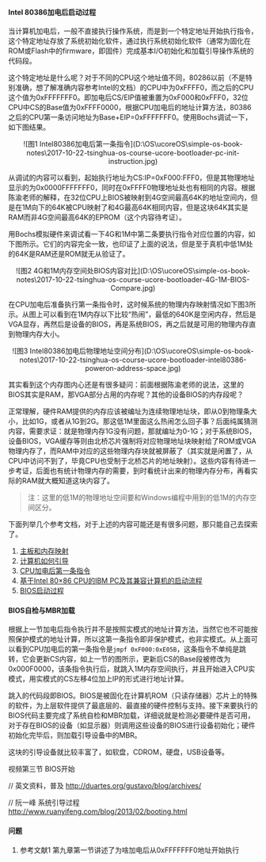 

#### Intel 80386加电后启动过程 ####

当计算机加电后，一般不直接执行操作系统，而是到一个特定地址开始执行指令，这个特定地址存放了系统初始化软件，通过执行系统初始化软件（通常为固化在ROM或Flash中的firmware，即固件）完成基本I/O初始化和加载引导操作系统的代码段。

这个特定地址是什么呢？对于不同的CPU这个地址值不同，80286以前（不是特别准确，想了解准确内容参考Intel的文档）的CPU中为0xFFFF0，而之后的CPU这个值为0xFFFFFFF0。即加电后CS/EIP值被重置为0xF000和0xFFF0，32位CPU中CS的Base值为0xFFFF0000，根据CPU加电后的地址计算方法，80386之后的CPU第一条访问地址为Base+EIP=0xFFFFFFF0。使用Bochs调试一下，如下图结果。

<div align="center">
![图1 Intel80386加电后第一条指令](D:\OS\ucoreOS\simple-os-book-notes\2017-10-22-tsinghua-os-course-ucore-bootloader-pc-init-instruction.jpg)
</div>

从调试的内容可以看到，起始执行地址为CS:IP=0xF000:FFF0，但是其物理地址显示的为0x0000FFFFFFF0，同时在0xFFFF0物理地址处也有相同的内容。根据陈渝老师的解释，在32位CPU上BIOS被映射到4G空间最高64K的地址空间内，但是在1M向下的64K被CPU映射了和4G最高64K相同内容，但是这块64K其实是RAM而非4G空间最高64K的EPROM（这个内容待考证）。

用Bochs模拟硬件来调试看一下4G和1M中第二条要执行指令对应位置的内容，如下图所示。它们的内容完全一致，也印证了上面的说法，但是至于真机中低1M处的64K是RAM还是ROM就无从验证了。

<div align="center">
![图2 4G和1M内存空间处BIOS内容对比](D:\OS\ucoreOS\simple-os-book-notes\2017-10-22-tsinghua-os-course-ucore-bootloader-4G-1M-BIOS-Compare.jpg)
</div>

在CPU加电后准备执行第一条指令时，这时候系统的物理内存映射情况如下图3所示。从图上可以看到在1M内存以下比较“热闹”，最低的640K是空闲内存，然后是VGA显存，再然后是设备的BIOS，再是系统BIOS，再之后就是可用的物理内存直到物理内存大小。

<div align="center">
![图3 Intel80386加电后物理地址空间分布](D:\OS\ucoreOS\simple-os-book-notes\2017-10-22-tsinghua-os-course-ucore-bootloader-intel80386-poweron-address-space.jpg)
</div>

其实看到这个内存图内心还是有很多疑问：前面根据陈渝老师的说法，这里的BIOS其实是RAM，那VGA部分占用的内存呢？其他的设备BIOS的内存段呢？

正常理解，硬件RAM提供的内存应该被编址为连续物理地址块，即从0到物理条大小，比如1G，或者从1G到2G。那这低1M里面这么热闹怎么回子事？后面纯属猜测内容，需要求证：就是物理内存1G没有问题，那就编址为0-1G；对于系统BIOS，设备BIOS，VGA缓存等则由北桥芯片强制将对应物理地址块映射给了ROM或VGA物理内存了，而RAM中对应的这些物理内存块就被屏蔽了（其实就是闲置了，从CPU中访问不到了，毕竟CPU也受制于北桥芯片的地址映射）。这些内容有待进一步考证，后面也有统计物理内存的需要，到时看统计出来的物理内存分布，再看实际的RAM就大概知道这块内容了。

> 注：这里的低1M的物理地址空间要和Windows编程中用到的低1M的内存空间区分。

下面列举几个参考文档，对于上述的内容可能还是有很多问题，那只能自己去探索了。

1. [主板和内存映射](http://liaoph.com/motherboard-and-memory-map/)
2. [计算机如何引导](http://liaoph.com/how-computers-boot-up/)
3. [CPU加电后第一条指令](http://blog.csdn.net/u011523762/article/details/52972572)
4. [基于Intel 80×86 CPU的IBM PC及其兼容计算机的启动流程](https://yq.aliyun.com/articles/15221)
5. [BIOS启动过程](https://github.com/chyyuu/ucore_os_docs/blob/master/lab1/lab1_3_1_bios_booting.md)

#### BIOS自检与MBR加载 ####

根据上一节加电后指令执行并不是按照实模式的地址计算方法，当然它也不可能按照保护模式的地址计算，所以这第一条指令即非保护模式，也非实模式。从上面可以看到CPU加电后的第一条指令是`jmpf 0xF000:0xE05B`，这条指令不单纯是跳转，它会更新CS内容，如上一节的图所示，更新后CS的Base段被修改为0x000F0000，该条指令执行后，就跳入1M内存空间执行，并且开始进入CPU实模式，用实模式的CS左移4位加上IP的形式进行地址计算。

跳入的代码段即BIOS。BIOS是被固化在计算机ROM（只读存储器）芯片上的特殊的软件，为上层软件提供了最底层的、最直接的硬件控制与支持。接下来要执行的BIOS代码主要完成了系统自检和MBR加载，详细说就是检测必要硬件是否可用，对于存在BIOS的设备（如显示器）则调用这些设备的BIOS进行设备初始化；硬件初始化完毕后，则加载引导设备中的MBR。

这块的引导设备就比较丰富了，如软盘，CDROM，硬盘，USB设备等。

视频第三节 BIOS开始


// 英文资料，普及
http://duartes.org/gustavo/blog/archives/

// 阮一峰 系统引导过程
http://www.ruanyifeng.com/blog/2013/02/booting.html


#### 问题 ####

1. 参考文献1 第九章第一节讲述了为啥加电后从0xFFFFFFF0地址开始执行
